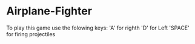 # Airplane-Fighter
 
To play this game use the folowing keys:
'A' for righth
'D' for Left
'SPACE' for firing projectiles

